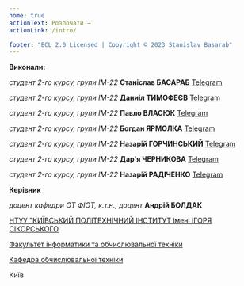 ```yaml
---
home: true
actionText: Розпочати →
actionLink: /intro/

footer: "ECL 2.0 Licensed | Copyright © 2023 Stanislav Basarab"
---
```



**Виконали:** 

*студент 2-го курсу, групи ІМ-22*<span padding-right:5em></span> **Станіслав БАСАРАБ** [Telegram](https://t.me/stbasarab)

*студент 2-го курсу, групи ІМ-22*<span padding-right:5em></span> **Даниіл ТИМОФЕЄВ** [Telegram](https://t.me/DanioRerio8)

*студент 2-го курсу, групи ІМ-22*<span padding-right:5em></span> **Павло ВЛАСЮК** [Telegram](https://t.me/pseudo_otter)

*студент 2-го курсу, групи ІМ-22*<span padding-right:5em></span> **Богдан ЯРМОЛКА** [Telegram](https://t.me/TheBladeHit)

*студент 2-го курсу, групи ІМ-22*<span padding-right:5em></span> **Назарій ГОРЧИНСЬКИЙ** [Telegram](https://t.me/Nazg0_r)

*студент 2-го курсу, групи ІМ-22*<span padding-right:5em></span> **Дар'я ЧЕРНИКОВА** [Telegram](https://t.me/DD_Che)

*студент 2-го курсу, групи ІМ-22*<span padding-right:5em></span> **Назарій РАДІЧЕНКО** [Telegram](https://t.me/radikhh)


**Керівник**

*доцент кафедри ОТ ФІОТ, к.т.н., доцент*<span padding-right:5em></span> **Андрій БОЛДАК** 

[НТУУ "КИЇВСЬКИЙ ПОЛІТЕХНІЧНИЙ ІНСТИТУТ імені ІГОРЯ СІКОРСЬКОГО](https://kpi.ua/)

[Факультет інформатики та обчислювальної техніки](https://fiot.kpi.ua/)

[Кафедра обчислювальної техніки](https://comsys.kpi.ua/)

Київ
